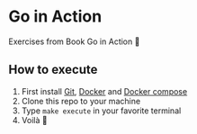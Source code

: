# Go in Action
Exercises from Book Go in Action :memo:

## How to execute
1. First install [Git](https://git-scm.com/downloads), [Docker](https://docs.docker.com/engine/installation/) and [Docker compose](https://docs.docker.com/compose/install/)
2. Clone this repo to your machine
3. Type `make execute` in your favorite terminal
4. Voilà :rocket:
